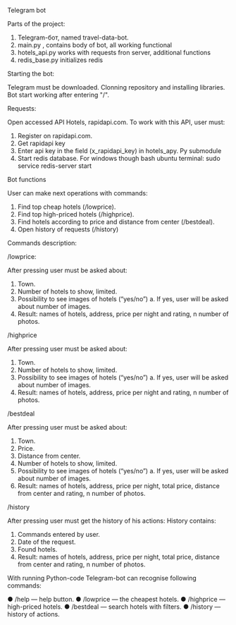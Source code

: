 Telegram bot

Parts of the project:

1. Telegram-бот, named travel-data-bot.
2. main.py , contains body of bot, all working functional
3. hotels_api.py works with requests fron server, additional functions
4. redis_base.py initializes redis

Starting the bot:

Telegram must be downloaded. Clonning repository 
and installing libraries.
Bot start working after entering "/".

Requests:

Open accessed API Hotels,  rapidapi.com. To work with this API, user must: 
1. Register on rapidapi.com. 
2. Get rapidapi key  
3. Enter api key  in the field (x_rapidapi_key) in hotels_apy. Py submodule
4. Start redis database. For windows though bash ubuntu terminal: sudo service redis-server start

Bot functions

User can make next operations with commands:

1. Find top cheap hotels (/lowprice).
2. Find top high-priced hotels (/highprice). 
3. Find hotels according to price and distance from center  (/bestdeal). 
4. Open history of requests (/history) 
 

Commands description:

/lowprice:

After pressing user must be asked about: 

1. Town. 
2. Number of hotels to show, limited. 
3. Possibility to see images of hotels (“yes/no”) a. If yes, user will be asked about number of images. 
4. Result: names of hotels, address, price per night and rating, n number of photos.

/highprice

After pressing user must be asked about:

1. Town. 
2. Number of hotels to show, limited. 
3. Possibility to see images of hotels (“yes/no”) a. If yes, user will be asked about number of images. 
4. Result: names of hotels, address, price per night and rating, n number of photos.

/bestdeal

After pressing user must be asked about:

1. Town. 
2. Price.
3. Distance from center. 
4. Number of hotels to show, limited. 
5. Possibility to see images of hotels (“yes/no”) a. If yes, user will be asked about number of images. 
6. Result: names of hotels, address, price per night, total price, distance from center and rating, n number of photos.


/history 

After pressing user must get the history of his actions:
 History contains: 
1. Commands entered by user. 
2. Date of the request.
3. Found hotels. 
4. Result: names of hotels, address, price per night, total price, distance from center and rating, n number of photos.


With running  Python-code Telegram-bot can recognise following commands: 

● /help — help button.
● /lowprice — the cheapest hotels. 
● /highprice — high-priced hotels.
● /bestdeal — search hotels with filters.
● /history — history of actions. 


